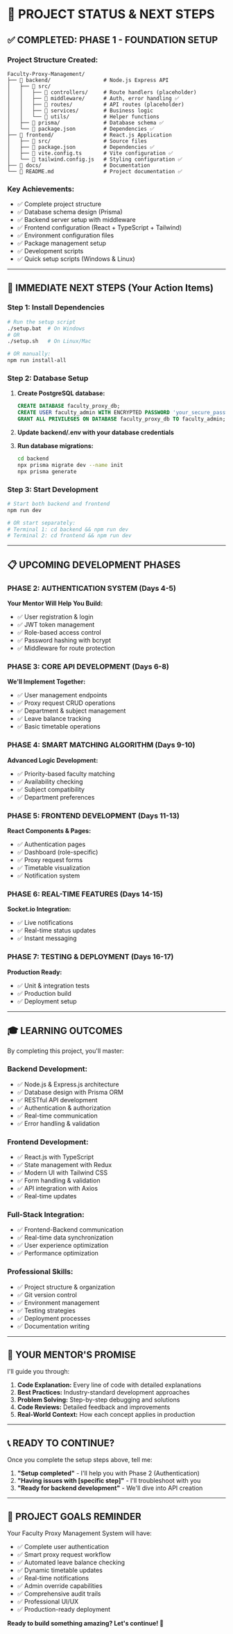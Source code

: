 # 🎯 PROJECT STATUS & NEXT STEPS

## ✅ **COMPLETED: PHASE 1 - FOUNDATION SETUP**

### **Project Structure Created:**
```
Faculty-Proxy-Management/
├── 📁 backend/                 # Node.js Express API
│   ├── 📁 src/
│   │   ├── 📁 controllers/     # Route handlers (placeholder)
│   │   ├── 📁 middleware/      # Auth, error handling ✅
│   │   ├── 📁 routes/          # API routes (placeholder)
│   │   ├── 📁 services/        # Business logic
│   │   └── 📁 utils/           # Helper functions
│   ├── 📁 prisma/              # Database schema ✅
│   └── 📄 package.json         # Dependencies ✅
├── 📁 frontend/                # React.js Application
│   ├── 📁 src/                 # Source files
│   ├── 📄 package.json         # Dependencies ✅
│   ├── 📄 vite.config.ts       # Vite configuration ✅
│   └── 📄 tailwind.config.js   # Styling configuration ✅
├── 📁 docs/                    # Documentation
└── 📄 README.md                # Project documentation ✅
```

### **Key Achievements:**
- ✅ Complete project structure
- ✅ Database schema design (Prisma)
- ✅ Backend server setup with middleware
- ✅ Frontend configuration (React + TypeScript + Tailwind)
- ✅ Environment configuration files
- ✅ Package management setup
- ✅ Development scripts
- ✅ Quick setup scripts (Windows & Linux)

---

## 🚀 **IMMEDIATE NEXT STEPS (Your Action Items)**

### **Step 1: Install Dependencies**
```bash
# Run the setup script
./setup.bat  # On Windows
# OR
./setup.sh   # On Linux/Mac

# OR manually:
npm run install-all
```

### **Step 2: Database Setup**
1. **Create PostgreSQL database:**
   ```sql
   CREATE DATABASE faculty_proxy_db;
   CREATE USER faculty_admin WITH ENCRYPTED PASSWORD 'your_secure_password';
   GRANT ALL PRIVILEGES ON DATABASE faculty_proxy_db TO faculty_admin;
   ```

2. **Update backend/.env with your database credentials**

3. **Run database migrations:**
   ```bash
   cd backend
   npx prisma migrate dev --name init
   npx prisma generate
   ```

### **Step 3: Start Development**
```bash
# Start both backend and frontend
npm run dev

# OR start separately:
# Terminal 1: cd backend && npm run dev
# Terminal 2: cd frontend && npm run dev
```

---

## 📋 **UPCOMING DEVELOPMENT PHASES**

### **PHASE 2: AUTHENTICATION SYSTEM (Days 4-5)**
**Your Mentor Will Help You Build:**
- ✅ User registration & login
- ✅ JWT token management
- ✅ Role-based access control
- ✅ Password hashing with bcrypt
- ✅ Middleware for route protection

### **PHASE 3: CORE API DEVELOPMENT (Days 6-8)**
**We'll Implement Together:**
- ✅ User management endpoints
- ✅ Proxy request CRUD operations
- ✅ Department & subject management
- ✅ Leave balance tracking
- ✅ Basic timetable operations

### **PHASE 4: SMART MATCHING ALGORITHM (Days 9-10)**
**Advanced Logic Development:**
- ✅ Priority-based faculty matching
- ✅ Availability checking
- ✅ Subject compatibility
- ✅ Department preferences

### **PHASE 5: FRONTEND DEVELOPMENT (Days 11-13)**
**React Components & Pages:**
- ✅ Authentication pages
- ✅ Dashboard (role-specific)
- ✅ Proxy request forms
- ✅ Timetable visualization
- ✅ Notification system

### **PHASE 6: REAL-TIME FEATURES (Days 14-15)**
**Socket.io Integration:**
- ✅ Live notifications
- ✅ Real-time status updates
- ✅ Instant messaging

### **PHASE 7: TESTING & DEPLOYMENT (Days 16-17)**
**Production Ready:**
- ✅ Unit & integration tests
- ✅ Production build
- ✅ Deployment setup

---

## 🎓 **LEARNING OUTCOMES**

By completing this project, you'll master:

### **Backend Development:**
- ✅ Node.js & Express.js architecture
- ✅ Database design with Prisma ORM
- ✅ RESTful API development
- ✅ Authentication & authorization
- ✅ Real-time communication
- ✅ Error handling & validation

### **Frontend Development:**
- ✅ React.js with TypeScript
- ✅ State management with Redux
- ✅ Modern UI with Tailwind CSS
- ✅ Form handling & validation
- ✅ API integration with Axios
- ✅ Real-time updates

### **Full-Stack Integration:**
- ✅ Frontend-Backend communication
- ✅ Real-time data synchronization
- ✅ User experience optimization
- ✅ Performance optimization

### **Professional Skills:**
- ✅ Project structure & organization
- ✅ Git version control
- ✅ Environment management
- ✅ Testing strategies
- ✅ Deployment processes
- ✅ Documentation writing

---

## 🤝 **YOUR MENTOR'S PROMISE**

I'll guide you through:
1. **Code Explanation:** Every line of code with detailed explanations
2. **Best Practices:** Industry-standard development approaches
3. **Problem Solving:** Step-by-step debugging and solutions
4. **Code Reviews:** Detailed feedback and improvements
5. **Real-World Context:** How each concept applies in production

---

## 📞 **READY TO CONTINUE?**

Once you complete the setup steps above, tell me:
1. **"Setup completed"** - I'll help you with Phase 2 (Authentication)
2. **"Having issues with [specific step]"** - I'll troubleshoot with you
3. **"Ready for backend development"** - We'll dive into API creation

---

## 🎯 **PROJECT GOALS REMINDER**

Your Faculty Proxy Management System will have:
- ✅ Complete user authentication
- ✅ Smart proxy request workflow
- ✅ Automated leave balance checking
- ✅ Dynamic timetable updates
- ✅ Real-time notifications
- ✅ Admin override capabilities
- ✅ Comprehensive audit trails
- ✅ Professional UI/UX
- ✅ Production-ready deployment

**Ready to build something amazing? Let's continue! 🚀**
